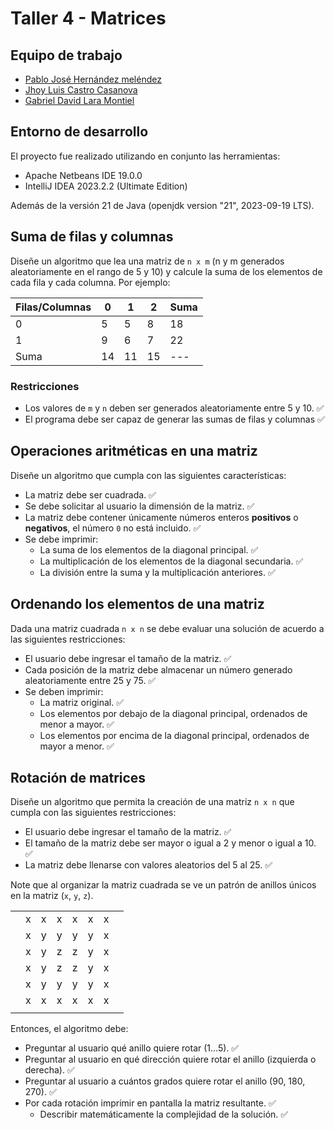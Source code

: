 # Taller 4 - Matrices
## Equipo de trabajo
- [Pablo José Hernández meléndez](https://github.com/pablohernandezm)
- [Jhoy Luis Castro Casanova](https://www.linkedin.com/in/jhoy-luis-castro-casanova-061142249/)
- [Gabriel David Lara Montiel](https://www.linkedin.com/in/gabriel-david-lara-montiel-367933288/)

## Entorno de desarrollo
El proyecto fue realizado utilizando en conjunto las herramientas:
- Apache Netbeans IDE 19.0.0
- IntelliJ IDEA 2023.2.2 (Ultimate Edition)

Además de la versión 21 de Java (openjdk version "21", 2023-09-19 LTS).

## Suma de filas y columnas
Diseñe un algoritmo que lea una matriz de ```n x m``` (n y m generados aleatoriamente en el rango de 5 y 10) y calcule la suma de los elementos de cada fila y cada columna. Por ejemplo:

| Filas/Columnas | 0  | 1  | 2  | Suma |
|----------------|----|----|----|------|
| 0              | 5  | 5  | 8  | 18   |
| 1              | 9  | 6  | 7  | 22   |
| Suma           | 14 | 11 | 15 | ---  |

### Restricciones
- Los valores de ``m`` y ``n`` deben ser generados aleatoriamente entre 5 y 10. ✅
- El programa debe ser capaz de generar las sumas de filas y columnas ✅

## Operaciones aritméticas en una matriz
Diseñe un algoritmo que cumpla con las siguientes características:
- La matriz debe ser cuadrada. ✅
- Se debe solicitar al usuario la dimensión de la matriz. ✅
- La matriz debe contener únicamente números enteros **positivos** o **negativos**, el número ``0`` no está incluido. ✅
- Se debe imprimir: 
  - La suma de los elementos de la diagonal principal. ✅
  - La multiplicación de los elementos de la diagonal secundaria. ✅
  - La división entre la suma y la multiplicación anteriores. ✅

## Ordenando los elementos de una matriz
Dada una matriz cuadrada ``n x n`` se debe evaluar una solución de acuerdo a las siguientes restricciones:
- El usuario debe ingresar el tamaño de la matriz. ✅
- Cada posición de la matriz debe almacenar un número generado aleatoriamente entre 25 y 75. ✅
- Se deben imprimir:
    - La matriz original. ✅
    - Los elementos por debajo de la diagonal principal, ordenados de menor a mayor. ✅ 
    - Los elementos por encima de la diagonal principal, ordenados de mayor a menor. ✅

## Rotación de matrices
Diseñe un algoritmo que permita la creación de una matriz ``n x n`` que cumpla con las siguientes restricciones:
- El usuario debe ingresar el tamaño de la matriz. ✅
- El tamaño de la matriz debe ser mayor o igual a 2 y menor o igual a 10. ✅
- La matriz debe llenarse con valores aleatorios del 5 al 25. ✅

Note que al organizar la matriz cuadrada se ve un patrón de anillos únicos en la matriz (``x``, ``y``, ``z``).

|     |   |   |   |   |   |   |     |
|-----|---|---|---|---|---|---|-----|
|     | x | x | x | x | x | x |     |
|     | x | y | y | y | y | x |     |
|     | x | y | z | z | y | x |     |
|     | x | y | z | z | y | x |     |
|     | x | y | y | y | y | x |     |
|     | x | x | x | x | x | x |     |
|     |   |   |   |   |   |   |     |

Entonces, el algoritmo debe:
- Preguntar al usuario qué anillo quiere rotar (1...5). ✅
- Preguntar al usuario en qué dirección quiere rotar el anillo (izquierda o derecha). ✅
- Preguntar al usuario a cuántos grados quiere rotar el anillo (90, 180, 270). ✅
- Por cada rotación imprimir en pantalla la matriz resultante. ✅
  - Describir matemáticamente la complejidad de la solución. ✅